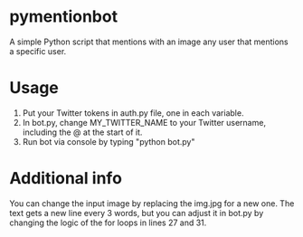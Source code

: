 # pymentionbot
A simple Python script that mentions with an image any user that mentions a specific user.

# Usage
1. Put your Twitter tokens in auth.py file, one in each variable.
2. In bot.py, change MY_TWITTER_NAME to your Twitter username, including the @ at the start of it.
3. Run bot via console by typing "python bot.py"

# Additional info
You can change the input image by replacing the img.jpg for a new one.
The text gets a new line every 3 words, but you can adjust it in bot.py by changing the logic of the for loops in lines 27 and 31.
